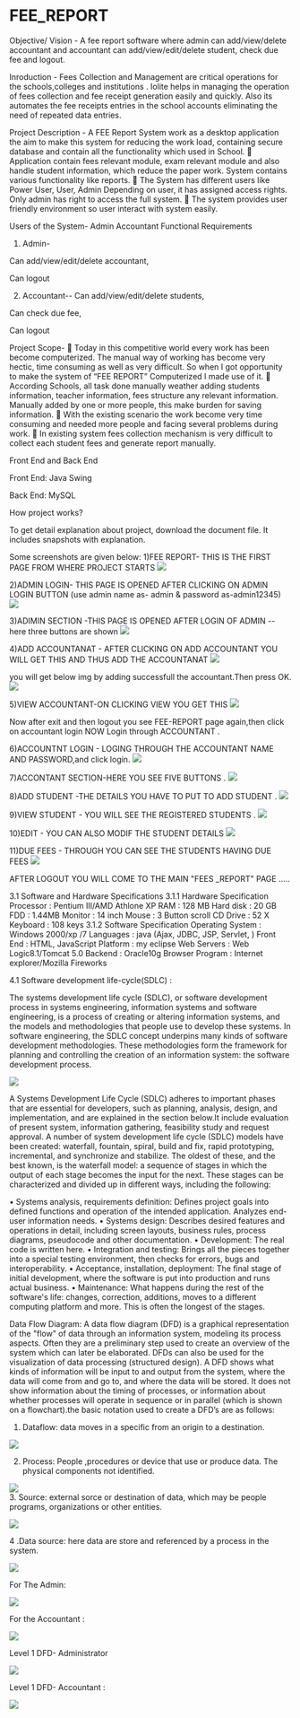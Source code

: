 # FEE_REPORT
Objective/ Vision -
A fee report software where admin can add/view/delete accountant and accountant can add/view/edit/delete student, check due fee and logout.

Inroduction -
Fees Collection and Management are critical operations for the schools,colleges and institutions . Iolite helps in managing the operation of fees collection and fee receipt generation easily and quickly. Also its automates the fee receipts entries in the school accounts eliminating the need of repeated data entries.

Project Description -
A FEE Report  System work as a desktop application the aim to make this system for reducing the work load, containing secure database and contain all the functionality which used in School.  Application contain fees relevant module, exam relevant module and also handle student information, which reduce the paper work. System contains various functionality like reports.  The System has different users like Power User, User, Admin Depending on user, it has assigned access rights. Only admin has right to access the full system.  The system provides user friendly environment so user interact with system easily.

Users of the System-
Admin
Accountant
Functional Requirements
1. Admin-   

Can add/view/edit/delete accountant,

Can logout

2. Accountant--
Can add/view/edit/delete students,

Can check due fee,

Can logout

Project Scope-
 Today in this competitive world every work has been become computerized. The manual way of working has become very hectic, time consuming as well as very difficult. So when I got opportunity to make the system of “FEE REPORT” Computerized I made use of it.
 According Schools, all task done manually weather adding students information, teacher information, fees structure any relevant information. Manually added by one or more people, this make burden for saving information. 
 With the existing scenario the work become very time consuming and needed more people and facing several problems during work. 
 In existing system fees collection mechanism is very difficult to collect each student fees and generate report manually.

Front End and Back End

Front End: Java Swing

Back End: MySQL

How project works?

To get detail explanation about project, download the document file. It includes snapshots with explanation.

Some screenshots are given below:
1)FEE REPORT- THIS IS THE FIRST PAGE FROM WHERE PROJECT STARTS 
![](1.png)

2)ADMIN LOGIN- THIS PAGE IS OPENED AFTER CLICKING ON ADMIN LOGIN BUTTON
(use admin name as- admin & password as-admin12345)
![](2.png)

3)ADIMIN SECTION -THIS PAGE IS OPENED AFTER LOGIN OF ADMIN
--here three buttons are shown 
![](3.png)

4)ADD ACCOUNTANAT - AFTER CLICKING ON ADD ACCOUNTANT YOU WILL GET THIS AND THUS ADD THE ACCOUNTANAT
![](4.png)


you will get below img by adding successfull the accountant.Then press OK.
![](5.png)


5)VIEW ACCOUNTANT-ON CLICKING VIEW YOU GET THIS 
![](6.png)

Now after exit and then logout you see FEE-REPORT page again,then click on accountant login
NOW Login through ACCOUNTANT .

6)ACCOUNTNT LOGIN - LOGING THROUGH THE ACCOUNTANT NAME AND PASSWORD,and click login.
![](7.png)

7)ACCONTANT SECTION-HERE YOU SEE FIVE BUTTONS .
![](8.png)

8)ADD STUDENT -THE DETAILS YOU HAVE TO PUT TO ADD STUDENT .
![](9.png)

9)VIEW STUDENT - YOU WILL SEE THE REGISTERED STUDENTS .
![](10.png)

10)EDIT - YOU CAN ALSO MODIF THE STUDENT DETAILS 
![](11.png)


11)DUE FEES - THROUGH YOU CAN SEE THE STUDENTS HAVING DUE FEES 
![](12.png)

AFTER LOGOUT YOU WILL COME TO THE MAIN "FEES _REPORT" PAGE
.....

3.1 Software and Hardware Specifications
3.1.1 Hardware Specification
	Processor  		  : 	Pentium III/AMD Athlone XP
	RAM	       		  : 	128 MB
	Hard disk    		  : 	20 GB
	FDD             		  : 	1.44MB
	Monitor      		  : 	14 inch
	Mouse        		  : 	3 Button scroll
	CD Drive     		  : 	52 X
           Keyboard   		  : 	108 keys
3.1.2 Software Specification
	Operating System   	 : 	Windows 2000/xp /7
	Languages  		 : 	java (Ajax, JDBC, JSP, Servlet, )
	Front End	   	 : 	HTML, JavaScript
           Platform		 : 	my eclipse 
           Web Servers		 : 	Web Logic8.1/Tomcat 5.0
	Backend                    : 	Oracle10g
	Browser Program       :        Internet explorer/Mozilla Fireworks












4.1 Software development life-cycle(SDLC) :

The systems development life cycle (SDLC), or software development process in systems engineering, information systems and software engineering, is a process of creating or altering information systems, and the models and methodologies that people use to develop these systems. In software engineering, the SDLC concept underpins many kinds of software development methodologies. These methodologies form the framework for planning and controlling the creation of an information system: the software development process.

![](sdlc.png)


		 



A Systems Development Life Cycle (SDLC) adheres to important phases that are essential for developers, such as planning, analysis, design, and implementation, and are explained in the section below.It include evaluation of present system, information gathering, feasibility study and request approval. A number of system development life cycle (SDLC) models have been created: waterfall, fountain, spiral, build and fix, rapid prototyping, incremental, and synchronize and stabilize. The oldest of these, and the best known, is the waterfall model: a sequence of stages in which the output of each stage becomes the input for the next. These stages can be characterized and divided up in different ways, including the following:

•	Systems analysis, requirements definition: Defines project goals into defined functions and operation of the intended application. Analyzes end-user information needs.
•	Systems design: Describes desired features and operations in detail, including screen layouts, business rules, process diagrams, pseudocode and other documentation.
•	Development: The real code is written here.
•	Integration and testing: Brings all the pieces together into a special testing environment, then checks for errors, bugs and interoperability.
•	Acceptance, installation, deployment: The final stage of initial development, where the software is put into production and runs actual business.
•	Maintenance: What happens during the rest of the software's life: changes, correction, additions, moves to a different computing platform and more. This is often the longest of the stages.


Data Flow Diagram:
A data flow diagram (DFD) is a graphical representation of the "flow" of data through an information system, modeling its process aspects. Often they are a preliminary step used to create an overview of the system which can later be elaborated. DFDs can also be used for the visualization of data processing (structured design).
A DFD shows what kinds of information will be input to and output from the system, where the data will come from and go to, and where the data will be stored. It does not show information about the timing of processes, or information about whether processes will operate in sequence or in parallel (which is shown on a flowchart).the basic notation used to create a DFD’s are as follows:
1. Dataflow:   data moves in a specific from an origin to a destination.
                      
![](arrow.png) 
	
2. Process:  People ,procedures or device that use or produce data. The physical components not identified.
                                           
![](circle.png)                                             
 3. Source:  external sorce or destination of data, which may be people programs, organizations or other entities.

![](rec.png)

                      
 4 .Data source:  here data are store and referenced by a process in the system.

![](data.png)                                                                                                    
                                             

For  The Admin:


![](dd1.png)
 


For the Accountant :


 ![](dd2.png)








Level 1 DFD- Administrator

![](dd3.png)                  
 
Level 1 DFD- Accountant :
  
![](dd4.png)

